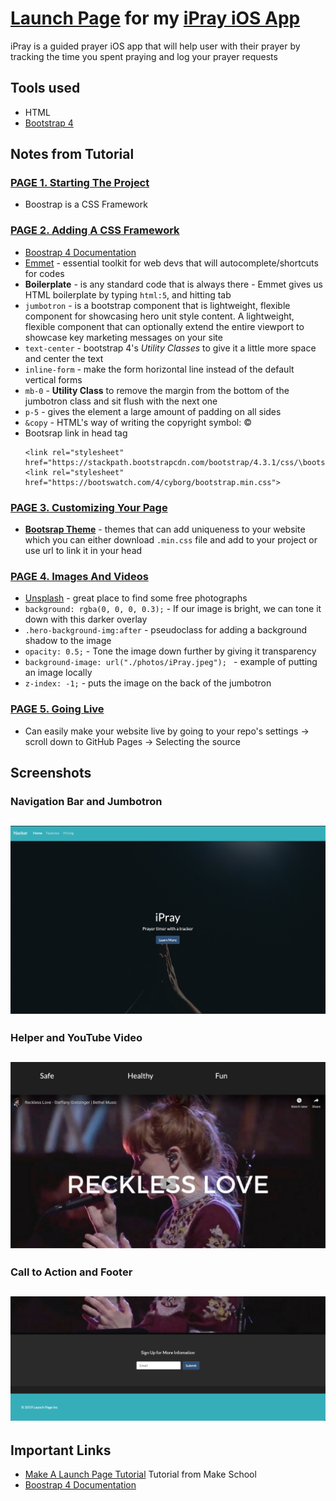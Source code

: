 # [Launch Page](https://samuelfolledo.github.io/iPray-LaunchPage/) for my [iPray iOS App](https://github.com/SamuelFolledo/iPray)
iPray is a guided prayer iOS app that will help user with their prayer by tracking the time you spent praying and log your prayer requests

## Tools used
- HTML
- [Bootstrap 4](https://getbootstrap.com/docs/4.0/getting-started/introduction/)

## Notes from Tutorial
### [PAGE 1. Starting The Project](https://www.makeschool.com/academy/track/standalone/tutorial-template-title-max-56-characters-9k4/starting-the-project)
- Boostrap is a CSS Framework

### [PAGE 2. Adding A CSS Framework](https://www.makeschool.com/academy/track/standalone/tutorial-template-title-max-56-characters-9k4/adding-a-css-framework)
- [Boostrap 4 Documentation](https://getbootstrap.com/docs/4.3/getting-started/introduction/)
- [Emmet](https://docs.emmet.io) - essential toolkit for web devs that will autocomplete/shortcuts for codes
- __Boilerplate__ - is any standard code that is always there
                - Emmet gives us HTML boilerplate by typing ```html:5```, and hitting tab
- ```jumbotron``` - is a bootstrap component that is lightweight, flexible component for showcasing hero unit style content. A lightweight, flexible component that can optionally extend the entire viewport to showcase key marketing messages on your site
- ```text-center``` - bootstrap 4's _Utility Classes_ to give it a little more space and center the text
- ```inline-form``` - make the form horizontal line instead of the default vertical forms
- ```mb-0``` - __Utility Class__ to remove the margin from the bottom of the jumbotron class and sit flush with the next one
- ```p-5``` - gives the element a large amount of padding on all sides
- ```&copy``` - HTML's way of writing the copyright symbol: ©
- Bootsrap link in head tag
    ```
    <link rel="stylesheet" href="https://stackpath.bootstrapcdn.com/bootstrap/4.3.1/css/\bootstrap.min.css">
    <link rel="stylesheet" href="https://bootswatch.com/4/cyborg/bootstrap.min.css">
    ```

### [PAGE 3. Customizing Your Page](https://www.makeschool.com/academy/track/standalone/tutorial-template-title-max-56-characters-9k4/customizing-your-page)
- [__Bootsrap Theme__](https://bootswatch.com/) - themes that can add uniqueness to your website which you can either download ```.min.css``` file and add to your project or use url to link it in your head 

### [PAGE 4. Images And Videos](https://www.makeschool.com/academy/track/standalone/tutorial-template-title-max-56-characters-9k4/images-and-videos)
- [Unsplash](https://unsplash.com/) - great place to find some free photographs
- ```background: rgba(0, 0, 0, 0.3);``` - If our image is bright, we can tone it down with this darker overlay
- ```.hero-background-img:after``` - pseudoclass for adding a background shadow to the image
- ```opacity: 0.5;``` - Tone the image down further by giving it transparency
- ```background-image: url("./photos/iPray.jpeg"); ``` - example of putting an image locally
- ```z-index: -1;``` - puts the image on the back of the jumbotron

### [PAGE 5. Going Live](https://www.makeschool.com/academy/track/standalone/tutorial-template-title-max-56-characters-9k4/going-live)
- Can easily make your website live by going to your repo's settings -> scroll down to GitHub Pages -> Selecting the source


## Screenshots
### Navigation Bar and Jumbotron
![Navigation Bar and Jumbotron](/photos/screenshots/navBarAndJumbotron.png)
---
### Helper and YouTube Video
![Helper and YouTube Video](/photos/screenshots/helperAndVideo.png)
---
### Call to Action and Footer
![Call to Action and Footer](/photos/screenshots/callToActionAndFooter.png)
---

## Important Links
- [Make A Launch Page Tutorial](https://www.makeschool.com/academy/track/tutorial-template-title-max-56-characters-9k4) Tutorial from Make School
- [Boostrap 4 Documentation](https://getbootstrap.com/docs/4.3/getting-started/introduction/)